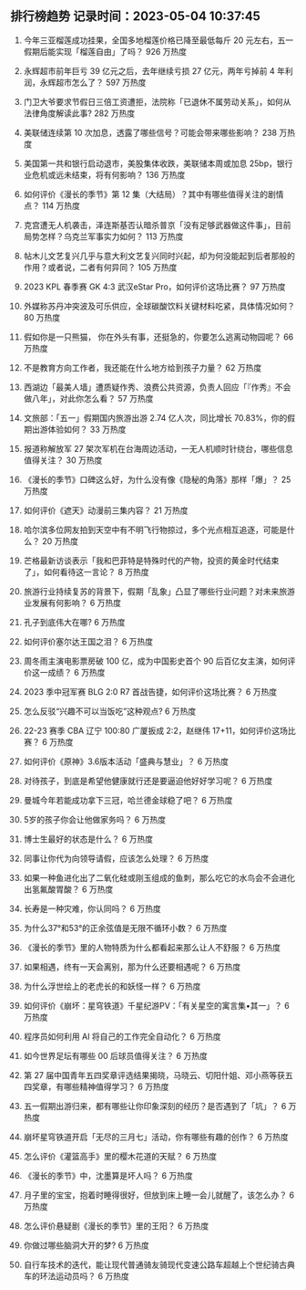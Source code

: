 
## 排行榜趋势 记录时间：2023-05-04 10:37:45
  
  1. 今年三亚榴莲成功挂果，全国多地榴莲价格已降至最低每斤 20 元左右，五一假期后能实现「榴莲自由」了吗？ 926 万热度
    
  2. 永辉超市前年巨亏 39 亿元之后，去年继续亏损 27 亿元，两年亏掉前 4 年利润，永辉超市怎么了？ 597 万热度
    
  3. 门卫大爷要求节假日三倍工资遭拒，法院称「已退休不属劳动关系」，如何从法律角度解读此事? 282 万热度
    
  4. 美联储连续第 10 次加息，透露了哪些信号？可能会带来哪些影响？ 238 万热度
    
  5. 美国第一共和银行启动退市，美股集体收跌，美联储本周或加息 25bp，银行业危机或远未结束，将有何影响？ 136 万热度
    
  6. 如何评价《漫长的季节》第 12 集（大结局）？其中有哪些值得关注的剧情点？ 114 万热度
    
  7. 克宫遭无人机袭击，泽连斯基否认暗杀普京「没有足够武器做这件事」，目前局势怎样？乌克兰军事实力如何？ 113 万热度
    
  8. 帖木儿文艺复兴几乎与意大利文艺复兴同时兴起，却为何没能起到后者那般的作用？或者说，二者有何异同？ 105 万热度
    
  9. 2023 KPL 春季赛 GK 4:3 武汉eStar Pro，如何评价这场比赛？ 97 万热度
    
  10. 外媒称苏丹冲突波及可乐供应，全球碳酸饮料关键材料吃紧，具体情况如何？ 80 万热度
    
  11. 假如你是一只熊猫， 你在外头有事，还挺急的，你要怎么逃离动物园呢？ 66 万热度
    
  12. 不是教育方向工作者，我还能在什么地方给到孩子力量？ 62 万热度
    
  13. 西湖边「最美人墙」遭质疑作秀、浪费公共资源，负责人回应「『作秀』不会做八年」，对此你怎么看？ 57 万热度
    
  14. 文旅部：「五一」假期国内旅游出游 2.74 亿人次，同比增长 70.83%，你的假期出游体验如何？ 33 万热度
    
  15. 报道称解放军 27 架次军机在台海周边活动，一无人机顺时针绕台，哪些信息值得关注？ 30 万热度
    
  16. 《漫长的季节》口碑这么好，为什么没有像《隐秘的角落》那样「爆」？ 25 万热度
    
  17. 如何评价《遮天》动漫前三集内容？ 21 万热度
    
  18. 哈尔滨多位网友拍到天空中有不明飞行物掠过，多个光点相互追逐，可能是什么？ 20 万热度
    
  19. 芒格最新访谈表示「我和巴菲特是特殊时代的产物，投资的黄金时代结束了」，如何看待这一言论？ 8 万热度
    
  20. 旅游行业持续复苏的背景下，假期「乱象」凸显了哪些行业问题？对未来旅游业发展有何影响？ 6 万热度
    
  21. 孔子到底伟大在哪? 6 万热度
    
  22. 如何评价塞尔达王国之泪？ 6 万热度
    
  23. 周冬雨主演电影票房破 100 亿，成为中国影史首个 90 后百亿女主演，如何评价这一成绩？ 6 万热度
    
  24. 2023 季中冠军赛 BLG 2:0 R7 首战告捷，如何评价这场比赛？ 6 万热度
    
  25. 怎么反驳“兴趣不可以当饭吃”这种观点? 6 万热度
    
  26. 22-23 赛季 CBA 辽宁 100:80 广厦扳成 2:2，赵继伟 17+11，如何评价这场比赛？ 6 万热度
    
  27. 如何评价《原神》3.6版本活动「盛典与慧业」？ 6 万热度
    
  28. 对待孩子，到底是希望他健康就行还是要逼迫他好好学习呢？ 6 万热度
    
  29. 曼城今年若能成功拿下三冠，哈兰德金球稳了吧？ 6 万热度
    
  30. 5岁的孩子你会让他做家务吗？ 6 万热度
    
  31. 博士生最好的状态是什么？ 6 万热度
    
  32. 同事让你代为向领导请假，应该怎么处理？ 6 万热度
    
  33. 如果一种鱼进化出了二氧化硅或刚玉组成的鱼刺，那么吃它的水鸟会不会进化出氢氟酸胃酸？ 6 万热度
    
  34. 长寿是一种灾难，你认同吗？ 6 万热度
    
  35. 为什么37°和53°的正余弦值是无限不循环小数？ 6 万热度
    
  36. 《漫长的季节》里的人物特质为什么都看起来那么让人不舒服？ 6 万热度
    
  37. 如果相遇，终有一天会离别，那为什么还要相遇呢？ 6 万热度
    
  38. 为什么浮世绘上的老虎长的和妖怪一样？ 6 万热度
    
  39. 如何评价《崩坏：星穹铁道》千星纪游PV：「有关星空的寓言集•其一」？ 6 万热度
    
  40. 程序员如何利用 AI 将自己的工作完全自动化？ 6 万热度
    
  41. 如今世界足坛有哪些 00 后球员值得关注？ 6 万热度
    
  42. 第 27 届中国青年五四奖章评选结果揭晓，马晓云、切阳什姐、邓小燕等获五四奖章，有哪些精神值得学习？ 6 万热度
    
  43. 五一假期出游归来，都有哪些让你印象深刻的经历？是否遇到了「坑」？ 6 万热度
    
  44. 崩坏星穹铁道开启「无尽的三月七」活动，你有哪些有趣的创作？ 6 万热度
    
  45. 怎么评价《灌篮高手》里的樱木花道的天赋？ 6 万热度
    
  46. 《漫长的季节》中，沈墨算是坏人吗？ 6 万热度
    
  47. 月子里的宝宝，抱着时睡得很好，但放到床上睡一会儿就醒了，该怎么办？ 6 万热度
    
  48. 怎么评价悬疑剧《漫长的季节》里的王阳？ 6 万热度
    
  49. 你做过哪些脑洞大开的梦? 6 万热度
    
  50. 自行车技术的迭代，能让现代普通骑友骑现代变速公路车超越上个世纪骑古典车的环法运动员吗？ 6 万热度
    